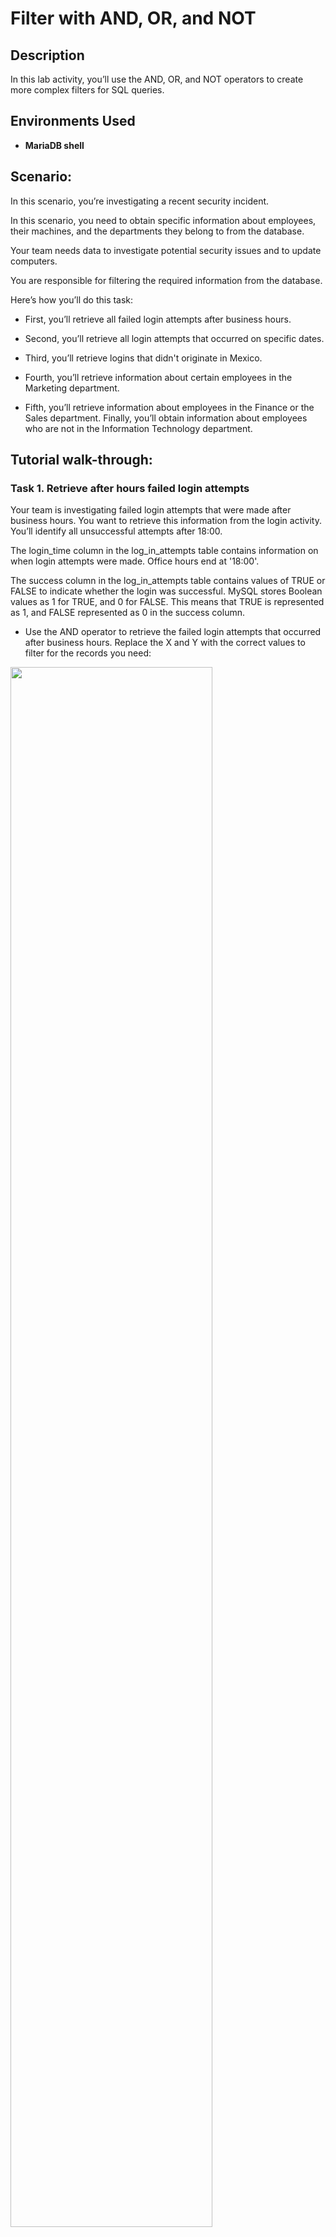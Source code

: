 <h1>Filter with AND, OR, and NOT</h1>


<h2>Description</h2>
In this lab activity, you’ll use the AND, OR, and NOT operators to create more complex filters for SQL queries.

<h2>Environments Used </h2>

- <b>MariaDB shell</b>

<h2>Scenario:</h2>

In this scenario, you’re investigating a recent security incident.

In this scenario, you need to obtain specific information about employees, their machines, and the departments they belong to from the database.

Your team needs data to investigate potential security issues and to update computers.

You are responsible for filtering the required information from the database.

Here’s how you’ll do this task: 

- First, you’ll retrieve all failed login attempts after business hours. 

- Second, you’ll retrieve all login attempts that occurred on specific dates. 

- Third, you’ll retrieve logins that didn't originate in Mexico.

- Fourth, you’ll retrieve information about certain employees in the Marketing department. 

- Fifth, you’ll retrieve information about employees in the Finance or the Sales department. Finally, you’ll obtain information about employees who are not in the Information Technology department.


<h2>Tutorial walk-through:</h2>

<h3>Task 1. Retrieve after hours failed login attempts</h3>

Your team is investigating failed login attempts that were made after business hours. You want to retrieve this information from the login activity. You’ll identify all unsuccessful attempts after 18:00.

The login_time column in the log_in_attempts table contains information on when login attempts were made. Office hours end at '18:00'.

The success column in the log_in_attempts table contains values of TRUE or FALSE to indicate whether the login was successful. MySQL stores Boolean values as 1 for TRUE, and 0 for FALSE. This means that TRUE is represented as 1, and FALSE represented as 0 in the success column.

- Use the AND operator to retrieve the failed login attempts that occurred after business hours. Replace the X and Y with the correct values to filter for the records you need:

<img src="https://i.imgur.com/WdHKFbk.png" height="80%" width="80%"/>


<h3>Task 2. Retrieve login attempts on specific dates</h3>

Your team is investigating a suspicious event that occurred on '2022-05-09'. You want to retrieve all login attempts that occurred on this day and the day before ('2022-05-08').

The login_date column in the log_in_attempts table contains information on the dates when login attempts were made.

- Use the OR operator to retrieve the failed login attempts on the specified days. Replace the X and Y with the correct values to filter for the records you need:

<img src="https://i.imgur.com/rOWILLM.png" height="80%" width="80%"/>


<h3>Task 3. Retrieve login attempts outside of Mexico</h3>

Your team is investigating a suspicious event that occurred on '2022-05-09'. You want to retrieve all login attempts that occurred on this day and the day before ('2022-05-08').

The login_date column in the log_in_attempts table contains information on the dates when login attempts were made.

- Use the OR operator to retrieve the failed login attempts on the specified days. Replace the X and Y with the correct values to filter for the records you need:

<img src="https://i.imgur.com/lpLgOMc.png" height="80%" width="80%"/>


<h3>Task 4. Retrieve employees in Marketing</h3>

For tasks 4, 5 and 6 you need to retrieve the information from the department and office columns in the employees table.

You can run the following SQL query if you need to view the columns and values in the employees table:

<img src="https://i.imgur.com/cidThzv.png" height="80%" width="80%"/>

Your team is updating employee machines, and you need to obtain the information about employees in the 'Marketing' department who are located in all offices in the East building (such as 'East-170' or 'East-320').

- Write a SQL query to retrieve this information from the employees table. Select all columns and include filters on the department and office columns to return only the needed records.

<img src="https://i.imgur.com/FbY93G3.png" height="80%" width="80%"/>


<h3>Task 5. Retrieve employees in Finance or Sales</h3>

Now, your team needs to perform a different update to the computers of all employees in the Finance or the Sales department, and you need to locate information on these employees.

Write a SQL query to retrieve records for employees in the 'Finance' or the 'Sales' department.

<img src="https://i.imgur.com/rTehX6Y.png" height="80%" width="80%"/>


<h3>Task 6. Retrieve all employees not in IT</h3>

Your team needs to make one more update. This update was already made to employee computers in the Information Technology department. The team needs information about employees who are not in that department. You should use the NOT operator to identify these employees.

- Write a SQL query to retrieve records for employees who are not in the 'Information Technology' department.

<img src="https://i.imgur.com/3aAqOOi.png" height="80%" width="80%"/>


<h2>Conclusion</h2>

You now have practical experience in using SQL to

- run SQL queries to retrieve information from a database
- apply AND, OR, and NOT operators to filter SQL queries

  
<!--
 ```diff
- text in red
+ text in green
! text in orange
# text in gray
@@ text in purple (and bold)@@
```
--!>
